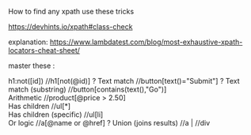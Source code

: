 How to find any xpath use these tricks

https://devhints.io/xpath#class-check

explanation: 
https://www.lambdatest.com/blog/most-exhaustive-xpath-locators-cheat-sheet/


master these :

h1:not([id]) 	//h1[not(@id)] 	?
Text match 	//button[text()="Submit"] 	?
Text match (substring) 	//button[contains(text(),"Go")] 	 
Arithmetic 	//product[@price > 2.50] 	 
Has children 	//ul[*] 	 
Has children (specific) 	//ul[li] 	 
Or logic 	//a[@name or @href] 	?
Union (joins results) 	//a | //div
